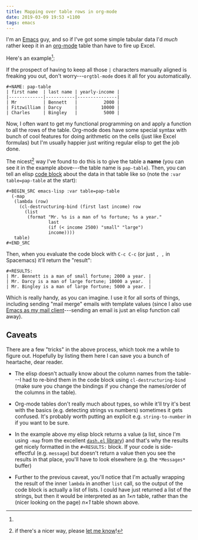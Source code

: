 ```yaml
---
title: Mapping over table rows in org-mode
date: 2019-03-09 19:53 +1100
tags: emacs
---
```


I'm an [Emacs](https://www.gnu.org/software/emacs/) guy, and so if I've got some
simple tabular data I'd _much_ rather keep it in an
[org-mode](https://orgmode.org) table than have to fire up Excel.

Here's an example[^auto-format]:

[^auto-format]:

  If the prospect of having to keep all those `|` characters manually aligned
  is freaking you out, don't worry---`orgtbl-mode` does it all for you
  automatically.

```
#+NAME: pap-table
| first name  | last name | yearly-income |
|-------------|-----------|---------------|
| Mr          | Bennett   |          2000 |
| Fitzwilliam | Darcy     |         10000 |
| Charles     | Bingley   |          5000 |
```

Now, I often want to get my functional programming on and apply a function to
all the rows of the table. Org-mode does have some special syntax with bunch of
cool features for doing arithmetic on the cells (just like Excel formulas) but
I'm usually happier just writing regular elisp to get the job done.

The nicest[^nicer] way I've found to do this is to give the table a **name**
(you can see it in the example above---the table name is `pap-table`). Then, you
can tell an elisp [code
block](https://orgmode.org/manual/Structure-of-code-blocks.html) about the data
in that table like so (note the `:var table=pap-table` at the start):

[^nicer]: if there's a nicer way, please [let me know](https://twitter.com/benswift)!

```
#+BEGIN_SRC emacs-lisp :var table=pap-table
  (-map
   (lambda (row)
     (cl-destructuring-bind (first last income) row
       (list
        (format "Mr. %s is a man of %s fortune; %s a year."
                last
                (if (< income 2500) "small" "large")
                income))))
   table)
#+END_SRC
```

Then, when you evaluate the code block with `C-c C-c` (or just `, ,` in
Spacemacs) it'll return the "result":

```
#+RESULTS:
| Mr. Bennett is a man of small fortune; 2000 a year. |
| Mr. Darcy is a man of large fortune; 10000 a year.  |
| Mr. Bingley is a man of large fortune; 5000 a year. |
```

Which is really handy, as you can imagine. I use it for all sorts of things,
including sending "mail merge" emails with template values (since I also use
[Emacs as my mail
client](https://www.djcbsoftware.nl/code/mu/mu4e.html)---sending an email is
just an elisp function call away).

## Caveats

There are a few "tricks" in the above process, which took me a while to figure
out. Hopefully by listing them here I can save you a bunch of heartache, dear
reader.

- The elisp doesn't actually know about the column names from the table---I had
  to re-bind them in the code block using `cl-destructuring-bind` (make sure you
  change the bindings if you change the names/order of the columns in the table).

- Org-mode tables don't really much about types, so while it'll try it's best
  with the basics (e.g. detecting strings vs numbers) sometimes it gets
  confused. It's probably worth putting an explicit e.g. `string-to-number` in
  if you want to be sure.

- In the example above my elisp block returns a value (a list, since I'm using
  `-map` from the excellent [`dash.el`
  library](https://github.com/magnars/dash.el)) and that's why the results get
  nicely formatted in the `#+RESULTS:` block. If your code is side-effectful
  (e.g. `message`) but doesn't return a value then you see the results in that
  place, you'll have to look elsewhere (e.g. the `*Messages*` buffer)

- Further to the previous caveat, you'll notice that I'm actually wrapping the
  result of the inner `lambda` in another `list` call, so the output of the code
  block is actually a list of lists. I could have just returned a list of the
  strings, but then it would be interpreted as an _1×n_ table, rather than the
  (nicer looking on the page) _n×1_ table shown above.
